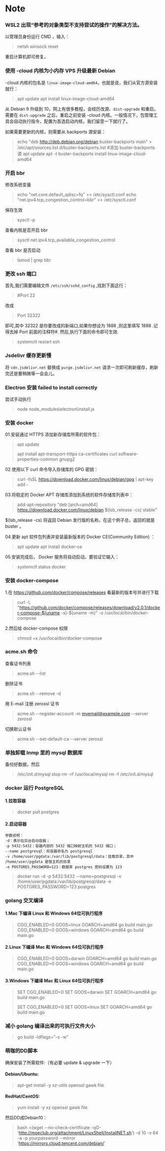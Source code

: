 # Note

### WSL2 出现“参考的对象类型不支持尝试的操作”的解决方法。

以管理员身份运行 CMD ，输入：

> netsh winsock reset

重启计算机即可修复。

### 使用 -cloud 内核为小内存 VPS 升级最新 Debian

-cloud 内核的包名是 `linux-image-cloud-amd64`，也就是说，我们从官方源安装就行：

> apt update
> apt install linux-image-cloud-amd64

从 Debian 9 升级到 10，网上有很多教程，会经历改源、`dist-upgrade` 和重启。需要在 `dist-upgrade` 之后，重启之前安装 -cloud 内核。一般情况下，包管理工具会自动执行指令，配置为首选启动内核，我们留意一下就行了。

如果需要更新的内核，则需要从 backports 源安装：

> echo "deb http://deb.debian.org/debian buster-backports main" > /etc/apt/sources.list.d/buster-backports.list #添加 buster-backports 源
> apt update
> apt -t buster-backports install linux-image-cloud-amd64



### 开启 bbr

修改系统变量

> echo "net.core.default_qdisc=fq" >> /etc/sysctl.conf
> echo "net.ipv4.tcp_congestion_control=bbr" >> /etc/sysctl.conf

保存生效

> sysctl -p

查看内核是否开启 bbr

> sysctl net.ipv4.tcp_available_congestion_control

查看 bbr 是否启动

> lsmod | grep bbr

### 更改 ssh 端口

首先,我们需要编辑文件 `/etc/ssh/sshd_config` ,找到下面这行：

>  #Port 22 

改成

>  Port 32322

即可,其中 32322 是你要改成的新端口,如果你想设为 1888 ,则这里填写 1888 .记得去掉 Port 前面的注释符#.
然后,执行下面的命令即可生效.

>  systemctl restart ssh 

### Jsdelivr 缓存更新慢

将 `cdn.jsdelivr.net` 替换成 `purge.jsdelivr.net` 请求一次即可刷新缓存，刷新完还是要稍微等一会会儿。

### Electron 安装 failed to install correctly

尝试手动执行

> node node_modules\electron\install.js

### 安装 docker

01.安装通过 HTTPS 添加新存储库所需的软件包：

> apt update
>
> apt install apt-transport-https ca-certificates curl software-properties-common gnupg2

02.使用以下 curl 命令导入存储库的 GPG 密钥：

> curl -fsSL https://download.docker.com/linux/debian/gpg |  apt-key add -

03.将稳定的 Docker APT 存储库添加到系统的软件存储库列表中：

> add-apt-repository "deb [arch=amd64] https://download.docker.com/linux/debian $(lsb_release -cs) stable"

$(lsb_release -cs) 将返回 Debian 发行版的名称。在这个例子总，返回的就是 buster 。

04.更新 apt 软件包列表并安装最新版本的 Docker CE(Community Edition) ：

> apt update
> apt install docker-ce

05.安装完成后， Docker 服务将自动启动。要验证它输入：

> systemctl status docker

### 安装 docker-compose

1.在 https://github.com/docker/compose/releases 看最新的版本号并进行下载

> curl -L "https://github.com/docker/compose/releases/download/v2.0.1/docker-compose-$(uname -s)-$(uname -m)" -o /usr/local/bin/docker-compose

2.然后给 docker-compose 权限

> chmod +x /usr/local/bin/docker-compose

### acme.sh 命令

查看证书列表

> acme.sh --list

删除证书

> acme.sh --remove -d 

用 E-mail 注册 zerossl 证书

> acme.sh  --register-account  -m myemail@example.com --server zerossl

切换默认证书

> acme.sh --set-default-ca  --server zerossl

### 单独卸载 lnmp 里的 mysql 数据库

备份好数据，然后

> /etc/init.d/mysql stop
> rm -rf /usr/local/mysql
> rm -f /etc/init.d/mysql

### docker 运行 PostgreSQL

#### 1.拉取容器

> docker pull postgres

#### 2.启动容器

```
参数说明：
-d：表示在后台启动容器；
-p 5432:5432：容器内部的 5432 端口映射主机的 5432 端口；
--name postgresql：将容器命名为 postgresql
-v /home/user/pgdata:/var/lib/postgresql/data：挂载目录，其中 /home/user/pgdata 是宿主机的目录
-e POSTGRES_PASSWORD=123：数据库 postgres 密码设置为 123
```

> docker run -d -p 5432:5432 --name=postgresql -v /home/user/pgdata:/var/lib/postgresql/data -e POSTGRES_PASSWORD=123 postgres

### golang 交叉编译

#### 1.Mac 下编译 Linux 和 Windows 64位可执行程序

> CGO_ENABLED=0 GOOS=linux GOARCH=amd64 go build main.go
> CGO_ENABLED=0 GOOS=windows GOARCH=amd64 go build main.go

#### 2.Linux 下编译 Mac 和 Windows 64位可执行程序

> CGO_ENABLED=0 GOOS=darwin GOARCH=amd64 go build main.go
> CGO_ENABLED=0 GOOS=windows GOARCH=amd64 go build main.go

#### 3.Windows 下编译 Mac 和 Linux 64位可执行程序

> SET CGO_ENABLED=0
> SET GOOS=darwin
> SET GOARCH=amd64
> go build main.go
>
> SET CGO_ENABLED=0
> SET GOOS=linux
> SET GOARCH=amd64
> go build main.go

### 减小 golang 编译出来的可执行文件大小

> go build -ldflags="-s -w"

### 萌咖的DD脚本

确保安装了所需软件:（有必要 update & upgrade 一下）

#### Debian/Ubuntu:

> apt-get install -y xz-utils openssl gawk file

#### RedHat/CentOS:

> yum install -y xz openssl gawk file

然后DD成Debian10：

> bash <(wget --no-check-certificate -qO- 'http://moeclub.org/attachment/LinuxShell/InstallNET.sh') -d 10 -v 64 -a -p yourpassword  --mirror 'https://mirrors.cloud.tencent.com/debian/'

